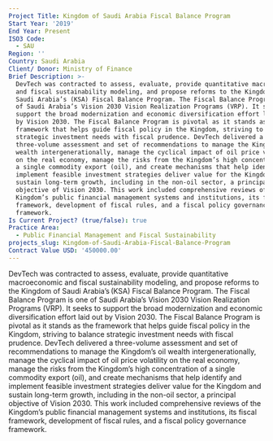 ```yaml
---
Project Title: Kingdom of Saudi Arabia Fiscal Balance Program
Start Year: '2019'
End Year: Present
ISO3 Code:
  - SAU
Region: ''
Country: Saudi Arabia
Client/ Donor: Ministry of Finance
Brief Description: >-
  DevTech was contracted to assess, evaluate, provide quantitative macroeconomic
  and fiscal sustainability modeling, and propose reforms to the Kingdom of
  Saudi Arabia’s (KSA) Fiscal Balance Program. The Fiscal Balance Program is one
  of Saudi Arabia’s Vision 2030 Vision Realization Programs (VRP). It seeks to
  support the broad modernization and economic diversification effort laid out
  by Vision 2030. The Fiscal Balance Program is pivotal as it stands as the
  framework that helps guide fiscal policy in the Kingdom, striving to balance
  strategic investment needs with fiscal prudence. DevTech delivered a
  three-volume assessment and set of recommendations to manage the Kingdom’s oil
  wealth intergenerationally, manage the cyclical impact of oil price volatility
  on the real economy, manage the risks from the Kingdom’s high concentration of
  a single commodity export (oil), and create mechanisms that help identify and
  implement feasible investment strategies deliver value for the Kingdom and
  sustain long-term growth, including in the non-oil sector, a principal
  objective of Vision 2030. This work included comprehensive reviews of the
  Kingdom’s public financial management systems and institutions, its fiscal
  framework, development of fiscal rules, and a fiscal policy governance
  framework.
Is Current Project? (true/false): true
Practice Area:
  - Public Financial Management and Fiscal Sustainability
projects_slug: Kingdom-of-Saudi-Arabia-Fiscal-Balance-Program
Contract Value USD: '450000.00'
---
```

DevTech was contracted to assess, evaluate, provide quantitative macroeconomic and fiscal sustainability modeling, and propose reforms to the Kingdom of Saudi Arabia’s (KSA) Fiscal Balance Program. The Fiscal Balance Program is one of Saudi Arabia’s Vision 2030 Vision Realization Programs (VRP). It seeks to support the broad modernization and economic diversification effort laid out by Vision 2030. The Fiscal Balance Program is pivotal as it stands as the framework that helps guide fiscal policy in the Kingdom, striving to balance strategic investment needs with fiscal prudence. DevTech delivered a three-volume assessment and set of recommendations to manage the Kingdom’s oil wealth intergenerationally, manage the cyclical impact of oil price volatility on the real economy, manage the risks from the Kingdom’s high concentration of a single commodity export (oil), and create mechanisms that help identify and implement feasible investment strategies deliver value for the Kingdom and sustain long-term growth, including in the non-oil sector, a principal objective of Vision 2030. This work included comprehensive reviews of the Kingdom’s public financial management systems and institutions, its fiscal framework, development of fiscal rules, and a fiscal policy governance framework.